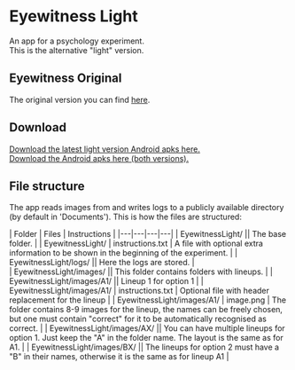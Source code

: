 # Eyewitness Light
An app for a psychology experiment.  
This is the alternative "light" version.  


## Eyewitness Original
The original version you can find [here](https://github.com/Aggrathon/EyewitnessApp/).  


## Download
[Download the latest light version Android apks here.](https://github.com/Aggrathon/EyewitnessApp/releases/download/v1.0-light/eyewitness_light.apk)  
[Download the Android apks here (both versions).](https://github.com/Aggrathon/EyewitnessApp/releases)


## File structure
The app reads images from and writes logs to a publicly available directory (by default in 'Documents'). This is how the files are structured:

| Folder | Files | Instructions |
|---|---|---|---|
| EyewitnessLight/ || The base folder. |
| EyewitnessLight/ | instructions.txt | A file with optional extra information to be shown in the beginning of the experiment. |
| EyewitnessLight/logs/ || Here the logs are stored. |			
| EyewitnessLight/images/ || This folder contains folders with lineups. |
| EyewitnessLight/images/A1/ || Lineup 1 for option 1 |
| EyewitnessLight/images/A1/ | instructions.txt | Optional file with header replacement for the lineup |
| EyewitnessLight/images/A1/ | image.png | The folder contains 8-9 images for the lineup, the names can be freely chosen, but one must contain "correct" for it to be automatically recognised as correct. |
| EyewitnessLight/images/AX/ || You can have multiple lineups for option 1. Just keep the "A" in the folder name. The layout is the same as for A1. |
| EyewitnessLight/images/BX/ || The lineups for option 2 must have a "B" in their names, otherwise it is the same as for lineup A1 |

